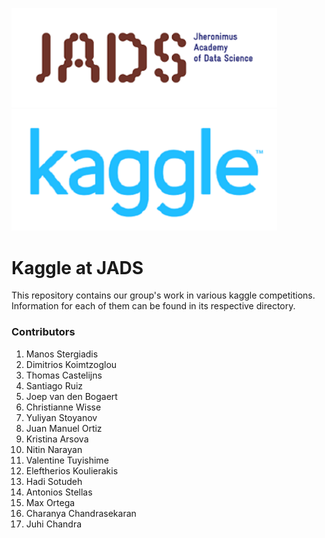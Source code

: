 <img src="images/jads_logo.png" width="425"/> <img src="images/kaggle_logo.png" width="425"/>

# Kaggle at JADS

This repository contains our group's work in various kaggle competitions.
Information for each of them can be found in its respective directory.

### Contributors ###
1. Manos Stergiadis
2. Dimitrios Koimtzoglou
3. Thomas Castelijns
4. Santiago Ruiz
5. Joep van den Bogaert
6. Christianne Wisse
7. Yuliyan Stoyanov
8. Juan Manuel Ortiz
9. Kristina Arsova
10. Nitin Narayan
11. Valentine Tuyishime
12. Eleftherios Koulierakis
13. Hadi Sotudeh
14. Antonios Stellas
15. Max Ortega
16. Charanya Chandrasekaran
17. Juhi Chandra
